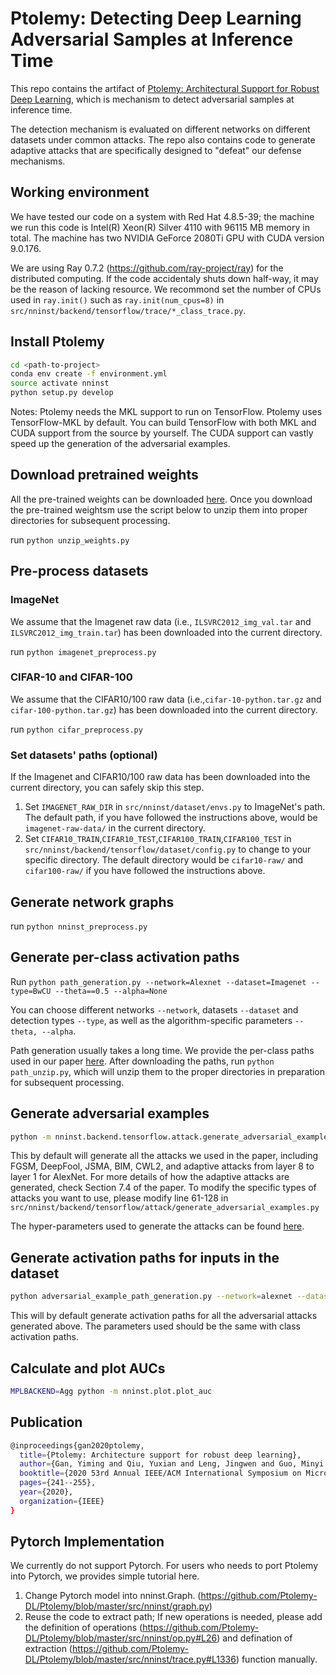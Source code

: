 # Ptolemy: Detecting Deep Learning Adversarial Samples at Inference Time

This repo contains the artifact of [Ptolemy: Architectural Support for Robust Deep Learning](https://www.cs.rochester.edu/horizon/pubs/micro20-ptolemy.pdf), which is mechanism to detect adversarial samples at inference time.

The detection mechanism is evaluated on different networks on different datasets under common attacks. The repo also contains code to generate adaptive attacks that are specifically designed to "defeat" our defense mechanisms.

## Working environment
We have tested our code on a system with Red Hat 4.8.5-39; the machine we run this code is Intel(R) Xeon(R) Silver 4110 with 96115 MB memory in total. The machine has two NVIDIA GeForce 2080Ti GPU with CUDA version 9.0.176. 

We are using Ray 0.7.2 (https://github.com/ray-project/ray) for the distributed computing. If the code accidentaly shuts down half-way, it may be the reason of lacking resource. We recommond set the number of CPUs used in `ray.init()` such as `ray.init(num_cpus=8)` in `src/nninst/backend/tensorflow/trace/*_class_trace.py`.  

## Install Ptolemy

```bash
cd <path-to-project>
conda env create -f environment.yml
source activate nninst
python setup.py develop
```

Notes: Ptolemy needs the MKL support to run on TensorFlow.
Ptolemy uses TensorFlow-MKL by default.
You can build TensorFlow with both MKL and CUDA support from the source by yourself.
The CUDA support can vastly speed up the generation of the adversarial examples.

## Download pretrained weights

All the pre-trained weights can be downloaded [here](https://drive.google.com/drive/folders/1g-Lq50TBrxQiuH6dM-ZHwfT9akqT185g?usp=sharing). Once you download the pre-trained weightsm use the script below to unzip them into proper directories for subsequent processing.

run `python unzip_weights.py`

## Pre-process datasets

### ImageNet
We assume that the Imagenet raw data (i.e., `ILSVRC2012_img_val.tar` and `ILSVRC2012_img_train.tar`) has been downloaded into the current directory. 

run `python imagenet_preprocess.py`

### CIFAR-10 and CIFAR-100

We assume that the CIFAR10/100 raw data (i.e.,`cifar-10-python.tar.gz` and `cifar-100-python.tar.gz`) has been downloaded into the current directory. 

run `python cifar_preprocess.py`

### Set datasets' paths (optional)

If the Imagenet and CIFAR10/100 raw data has been downloaded into the current directory, you can safely skip this step.

1. Set `IMAGENET_RAW_DIR` in `src/nninst/dataset/envs.py` to ImageNet's path. The default path, if you have followed the instructions above, would be `imagenet-raw-data/` in the current directory.
2. Set `CIFAR10_TRAIN`,`CIFAR10_TEST`,`CIFAR100_TRAIN`,`CIFAR100_TEST` in `src/nninst/backend/tensorflow/dataset/config.py` to change to your specific directory. The default directory would be `cifar10-raw/` and `cifar100-raw/` if you have followed the instructions above.

## Generate network graphs

run `python nninst_preprocess.py`

## Generate per-class activation paths

Run `python path_generation.py --network=Alexnet --dataset=Imagenet --type=BwCU --theta==0.5 --alpha=None`

You can choose different networks `--network`, datasets `--dataset` and detection types `--type`, as well as the algorithm-specific parameters `--theta, --alpha`.

Path generation usually takes a long time. We provide the per-class paths used in our paper [here](https://drive.google.com/drive/folders/1OhqLkEDvn4X2CLBSpKtQdMRU4XxaFnB6?usp=sharing). After downloading the paths, run `python path_unzip.py`, which will unzip them to the proper directories in preparation for subsequent processing.

## Generate adversarial examples

```bash
python -m nninst.backend.tensorflow.attack.generate_adversarial_examples
```
This by default will generate all the attacks we used in the paper, including FGSM, DeepFool, JSMA, BIM, CWL2, and adaptive attacks from layer 8 to layer 1 for AlexNet. For more details of how the adaptive attacks are generated, check Section 7.4 of the paper. To modify the specific types of attacks you want to use, please modify line 61-128 in `src/nninst/backend/tensorflow/attack/generate_adversarial_examples.py`

The hyper-parameters used to generate the attacks can be found [here](https://github.com/Ptolemy-sw/Ptolemy/blob/master/src/nninst/backend/tensorflow/attack/hyperparameters.md).

## Generate activation paths for inputs in the dataset

```bash
python adversarial_example_path_generation.py --network=alexnet --dataset=imagenet --type=BwCU --theta==0.5 --alpha=None
```
This will by default generate activation paths for all the adversarial attacks generated above. The parameters used should be the same with class activation paths.

## Calculate and plot AUCs

```bash
MPLBACKEND=Agg python -m nninst.plot.plot_auc
```

## Publication
```bash
@inproceedings{gan2020ptolemy,
  title={Ptolemy: Architecture support for robust deep learning},
  author={Gan, Yiming and Qiu, Yuxian and Leng, Jingwen and Guo, Minyi and Zhu, Yuhao},
  booktitle={2020 53rd Annual IEEE/ACM International Symposium on Microarchitecture (MICRO)},
  pages={241--255},
  year={2020},
  organization={IEEE}
}
```

## Pytorch Implementation

We currently do not support Pytorch. For users who needs to port Ptolemy into Pytorch, we provides simple tutorial here.
1. Change Pytorch model into nninst.Graph. (https://github.com/Ptolemy-DL/Ptolemy/blob/master/src/nninst/graph.py)
2. Reuse the code to extract path; If new operations is needed, please add the definition of operations (https://github.com/Ptolemy-DL/Ptolemy/blob/master/src/nninst/op.py#L26) and defination of extraction (https://github.com/Ptolemy-DL/Ptolemy/blob/master/src/nninst/trace.py#L1336) function manually.
